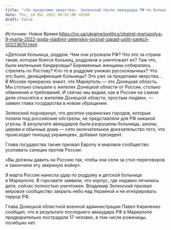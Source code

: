 ```yaml
---
title: "«За пределами зверства». Зеленский после авиаудара РФ по больнице и роддому в Мариуполе призвал усилить санкции против Кремля"
date: Thu, 10 Mar 2022 00:02:00 +0200
draft: false
---
```

Источник: Новое Время https://nv.ua/ukraine/politics/obstrel-mariupolya-9-marta-2022-goda-vladimir-zelenskiy-prizval-zapad-usilit-sankcii-50223670.html


«Детская больница, роддом. Чем они угрожали РФ? Что это за страна такая, которая боится больниц, роддомов и уничтожает их? Там что, были маленькие бандеровцы? Беременные женщины собирались стрелять по Ростову? Кто-то в роддоме унижал русскоязычных? Что это было, денацификация больницы? Это уже за пределами зверства… В Москве прекрасно знают, что Мариуполь — это Донецкая область. Мы столько слышали о жителях Донецкой области от России, столько обвинений и требований. И сейчас мы видим, как в России на самом деле относятся к жителям Донецкой области, простым людям», — заявил глава государства в новом обращении.

Зеленский подчеркнул, что десятки украинских городов, которые попали под российские обстрелы, не представляли для РФ никакой угрозы. В результате авиаударов были разрушены больницы, школы, церкви и обычные дома — «это окончательное доказательство того, что происходит геноцид украинцев», добавил президент.

Глава государства также призвал Европу и мировое сообщество усиливать санкции против России:

«Вы должны давить на Россию так, чтобы они сели за стол переговоров и закончили эту звериную войну».

9 марта Россия нанесла удар по роддому и детской больнице в Мариуполе. В горсовете заявили, что корпус, где недавно лечились дети, сейчас полностью уничтожен. Владимир Зеленский призвал мировое сообщество закрыть небо над Украиной и не игнорировать террор РФ.

Глава Донецкой областной военной администрации Павел Кириленко сообщил, что в результате последнего авиаудара РФ в Мариуполе предварительно пострадали 17 человек, в том числе роженицы, погибших нет.
